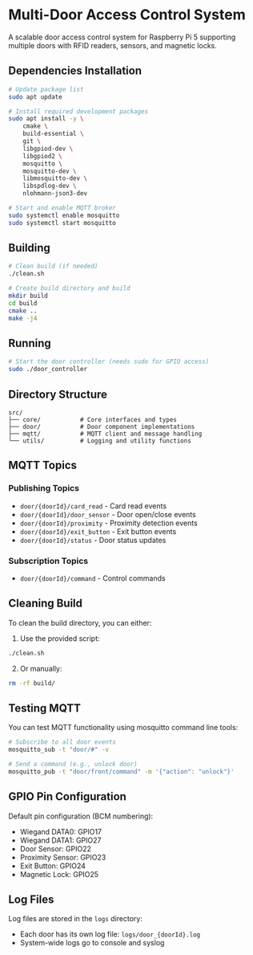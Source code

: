# Multi-Door Access Control System

A scalable door access control system for Raspberry Pi 5 supporting multiple doors with RFID readers, sensors, and magnetic locks.

## Dependencies Installation

```bash
# Update package list
sudo apt update

# Install required development packages
sudo apt install -y \
    cmake \
    build-essential \
    git \
    libgpiod-dev \
    libgpiod2 \
    mosquitto \
    mosquitto-dev \
    libmosquitto-dev \
    libspdlog-dev \
    nlohmann-json3-dev

# Start and enable MQTT broker
sudo systemctl enable mosquitto
sudo systemctl start mosquitto
```

## Building

```bash
# Clean build (if needed)
./clean.sh

# Create build directory and build
mkdir build
cd build
cmake ..
make -j4
```

## Running

```bash
# Start the door controller (needs sudo for GPIO access)
sudo ./door_controller
```

## Directory Structure

```
src/
├── core/           # Core interfaces and types
├── door/           # Door component implementations
├── mqtt/           # MQTT client and message handling
└── utils/          # Logging and utility functions
```

## MQTT Topics

### Publishing Topics
- `door/{doorId}/card_read` - Card read events
- `door/{doorId}/door_sensor` - Door open/close events
- `door/{doorId}/proximity` - Proximity detection events
- `door/{doorId}/exit_button` - Exit button events
- `door/{doorId}/status` - Door status updates

### Subscription Topics
- `door/{doorId}/command` - Control commands

## Cleaning Build

To clean the build directory, you can either:

1. Use the provided script:
```bash
./clean.sh
```

2. Or manually:
```bash
rm -rf build/
```

## Testing MQTT

You can test MQTT functionality using mosquitto command line tools:

```bash
# Subscribe to all door events
mosquitto_sub -t "door/#" -v

# Send a command (e.g., unlock door)
mosquitto_pub -t "door/front/command" -m '{"action": "unlock"}'
```

## GPIO Pin Configuration

Default pin configuration (BCM numbering):
- Wiegand DATA0: GPIO17
- Wiegand DATA1: GPIO27
- Door Sensor: GPIO22
- Proximity Sensor: GPIO23
- Exit Button: GPIO24
- Magnetic Lock: GPIO25

## Log Files

Log files are stored in the `logs` directory:
- Each door has its own log file: `logs/door_{doorId}.log`
- System-wide logs go to console and syslog
